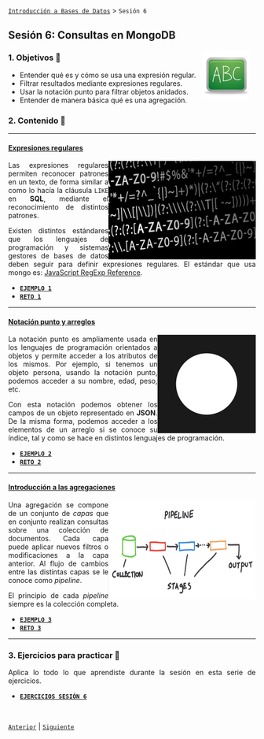[`Introducción a Bases de Datos`](../README.md) > `Sesión 6`

## Sesión 6: Consultas en MongoDB

<img src="../imagenes/pizarron.png" align="right" height="100" width="100" hspace="10">
<div style="text-align: justify;">

### 1. Objetivos :dart: 

- Entender qué es y cómo se usa una expresión regular.
- Filtrar resultados mediante expresiones regulares.
- Usar la notación punto para filtrar objetos anidados.
- Entender de manera básica qué es una agregación.

### 2. Contenido :blue_book:

---
#### <ins>Expresiones regulares</ins>
<img src="imagenes/imagen1.jpg" align="right" height="200" width="300">

Las expresiones regulares permiten reconocer patrones en un texto, de forma similar a como lo hacía la cláusula `LIKE` en __SQL__, mediante el reconocimiento de distintos patrones.

Existen distintos estándares que los lenguajes de programación y sistemas gestores de bases de datos deben seguir para definir expresiones regulares. El estándar que usa mongo es: [JavaScript RegExp Reference](https://www.w3schools.com/jsref/jsref_obj_regexp.asp).

- [**`EJEMPLO 1`**](Ejemplo-01/Readme.md)
- [**`RETO 1`**](Reto-01/Readme.md)	

---
#### <ins>Notación punto y arreglos</ins>
<img src="imagenes/imagen2.png" align="right" height="200" width="200">

La notación punto es ampliamente usada en los lenguajes de programación orientados a objetos y permite acceder a los atributos de los mismos. Por ejemplo, si tenemos un objeto persona, usando la notación punto, podemos acceder a su nombre, edad, peso, etc.

Con esta notación podemos obtener los campos de un objeto representado en __JSON__. De la misma forma, podemos acceder a los elementos de un arreglo si se conoce su índice, tal y como se hace en distintos lenguajes de programación.

- [**`EJEMPLO 2`**](Ejemplo-02/Readme.md)
- [**`RETO 2`**](Reto-02/Readme.md)	

---
#### <ins>Introducción a las agregaciones</ins>
<img src="imagenes/imagen3.png" align="right" height="200" width="300">

Una agregación se compone de un conjunto de *capas* que en conjunto realizan consultas sobre una colección de documentos. Cada capa puede aplicar nuevos filtros o modificaciones a la capa anterior. Al flujo de cambios entre las distintas capas se le conoce como *pipeline*.

El principio de cada *pipeline* siempre es la colección completa.

- [**`EJEMPLO 3`**](Ejemplo-03/Readme.md)
- [**`RETO 3`**](Reto-03/Readme.md)	

---	

### 3. Ejercicios para practicar :hammer:

Aplica lo todo lo que aprendiste durante la sesión en esta serie de ejercicios. 

- [**`EJERCICIOS SESIÓN 6`**](Ejercicios/Readme.md)

</br>

[`Anterior`](../Sesion-04/Readme.md) | [`Siguiente`](../Sesion-06/Readme.md)

</div>	
